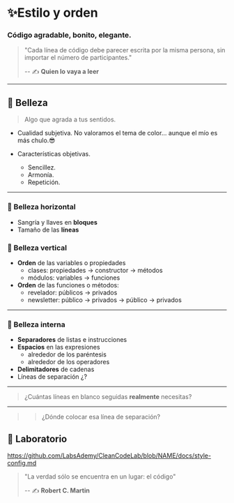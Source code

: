 # ✨Estilo y orden

### Código agradable, bonito, elegante.

> "Cada línea de código debe parecer escrita por la misma persona, sin importar el número de participantes."
>
> -- ✍️ **Quien lo vaya a leer**

---

## 🌼 Belleza

> Algo que agrada a tus sentidos.

- Cualidad subjetiva. No valoramos el tema de color... aunque el mío es más chulo.😎

- Características objetivas.

  - Sencillez.
  - Armonía.
  - Repetición.

---

### 🚥 Belleza **horizontal**

  - Sangría y llaves en **bloques**
  - Tamaño de las **líneas**

### 🚦 Belleza **vertical**

  - **Orden** de las variables o propiedades
    - clases: propiedades -> constructor -> métodos
    - módulos: variables -> funciones
  - **Orden** de las funciones o métodos:
    - revelador: públicos -> privados
    - newsletter: público -> privados -> público -> privados

---

### 🔬 Belleza **interna**

  - **Separadores** de listas e instrucciones
  - **Espacios** en las expresiones
    - alrededor de los paréntesis
    - alrededor de los operadores
  - **Delimitadores** de cadenas
  - Líneas de separación ¿?

---

> ¿Cuántas líneas en blanco seguidas **realmente** necesitas?

---

>> ¿Dónde colocar esa línea de separación?


## 📝 Laboratorio

https://github.com/LabsAdemy/CleanCodeLab/blob/NAME/docs/style-config.md

> "La verdad sólo se encuentra en un lugar: el código"
>
> -- ✍️ **Robert C. Martin**

